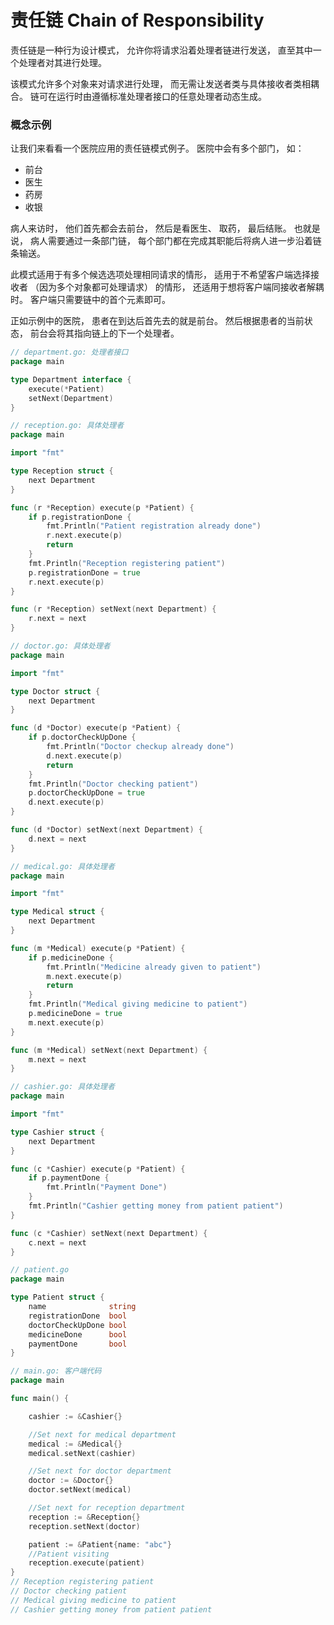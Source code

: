 # 责任链 Chain of Responsibility
责任链是一种行为设计模式， 允许你将请求沿着处理者链进行发送， 直至其中一个处理者对其进行处理。

该模式允许多个对象来对请求进行处理， 而无需让发送者类与具体接收者类相耦合。 链可在运行时由遵循标准处理者接口的任意处理者动态生成。

### 概念示例
让我们来看看一个医院应用的责任链模式例子。 医院中会有多个部门， 如：
- 前台
- 医生
- 药房
- 收银

病人来访时， 他们首先都会去前台， 然后是看医生、 取药， 最后结账。 也就是说， 病人需要通过一条部门链， 每个部门都在完成其职能后将病人进一步沿着链条输送。

此模式适用于有多个候选选项处理相同请求的情形， 适用于不希望客户端选择接收者 （因为多个对象都可处理请求） 的情形， 还适用于想将客户端同接收者解耦时。 客户端只需要链中的首个元素即可。

正如示例中的医院， 患者在到达后首先去的就是前台。 然后根据患者的当前状态， 前台会将其指向链上的下一个处理者。

```go
// department.go: 处理者接口
package main

type Department interface {
    execute(*Patient)
    setNext(Department)
}

// reception.go: 具体处理者
package main

import "fmt"

type Reception struct {
    next Department
}

func (r *Reception) execute(p *Patient) {
    if p.registrationDone {
        fmt.Println("Patient registration already done")
        r.next.execute(p)
        return
    }
    fmt.Println("Reception registering patient")
    p.registrationDone = true
    r.next.execute(p)
}

func (r *Reception) setNext(next Department) {
    r.next = next
}

// doctor.go: 具体处理者
package main

import "fmt"

type Doctor struct {
    next Department
}

func (d *Doctor) execute(p *Patient) {
    if p.doctorCheckUpDone {
        fmt.Println("Doctor checkup already done")
        d.next.execute(p)
        return
    }
    fmt.Println("Doctor checking patient")
    p.doctorCheckUpDone = true
    d.next.execute(p)
}

func (d *Doctor) setNext(next Department) {
    d.next = next
}

// medical.go: 具体处理者
package main

import "fmt"

type Medical struct {
    next Department
}

func (m *Medical) execute(p *Patient) {
    if p.medicineDone {
        fmt.Println("Medicine already given to patient")
        m.next.execute(p)
        return
    }
    fmt.Println("Medical giving medicine to patient")
    p.medicineDone = true
    m.next.execute(p)
}

func (m *Medical) setNext(next Department) {
    m.next = next
}

// cashier.go: 具体处理者
package main

import "fmt"

type Cashier struct {
    next Department
}

func (c *Cashier) execute(p *Patient) {
    if p.paymentDone {
        fmt.Println("Payment Done")
    }
    fmt.Println("Cashier getting money from patient patient")
}

func (c *Cashier) setNext(next Department) {
    c.next = next
}

// patient.go
package main

type Patient struct {
    name              string
    registrationDone  bool
    doctorCheckUpDone bool
    medicineDone      bool
    paymentDone       bool
}

// main.go: 客户端代码
package main

func main() {

    cashier := &Cashier{}

    //Set next for medical department
    medical := &Medical{}
    medical.setNext(cashier)

    //Set next for doctor department
    doctor := &Doctor{}
    doctor.setNext(medical)

    //Set next for reception department
    reception := &Reception{}
    reception.setNext(doctor)

    patient := &Patient{name: "abc"}
    //Patient visiting
    reception.execute(patient)
}
// Reception registering patient
// Doctor checking patient
// Medical giving medicine to patient
// Cashier getting money from patient patient
```